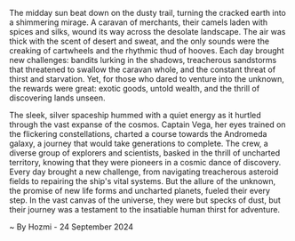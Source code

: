
The midday sun beat down on the dusty trail, turning the cracked earth into a shimmering mirage.  A caravan of merchants, their camels laden with spices and silks, wound its way across the desolate landscape.  The air was thick with the scent of desert and sweat, and the only sounds were the creaking of cartwheels and the rhythmic thud of hooves.  Each day brought new challenges: bandits lurking in the shadows, treacherous sandstorms that threatened to swallow the caravan whole, and the constant threat of thirst and starvation.  Yet, for those who dared to venture into the unknown, the rewards were great: exotic goods, untold wealth, and the thrill of discovering lands unseen. 

The sleek, silver spaceship hummed with a quiet energy as it hurtled through the vast expanse of the cosmos.  Captain Vega, her eyes trained on the flickering constellations, charted a course towards the Andromeda galaxy, a journey that would take generations to complete.  The crew, a diverse group of explorers and scientists, basked in the thrill of uncharted territory, knowing that they were pioneers in a cosmic dance of discovery.  Every day brought a new challenge, from navigating treacherous asteroid fields to repairing the ship's vital systems. But the allure of the unknown, the promise of new life forms and uncharted planets, fueled their every step. In the vast canvas of the universe, they were but specks of dust, but their journey was a testament to the insatiable human thirst for adventure. 

~ By Hozmi - 24 September 2024
